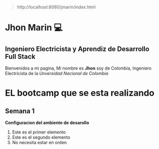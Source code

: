 > http://localhost:8080/jmarin/index.html
# Jhon Marin 💻

## Ingeniero Electricista y Aprendiz de Desarrollo Full Stack

Bienvenidos a mi pagina, Mi nombre es **Jhon** soy de Colombia, Ingeniero Electricista de la _Unversidad Nacional de Colombia_
# EL bootcamp que se esta realizando
## Semana 1
**Configuracion del ambiente de desarollo**

1. Este es el primer elemento
2. Este es el segundo elemento
3. No necesita estar en orden




